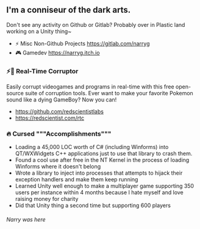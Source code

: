 ## I'm a conniseur of the dark arts.

Don't see any activity on Github or Gitlab? Probably over in Plastic land working on a Unity thing~
- ⚡ Misc Non-Github Projects https://gitlab.com/narryg
- 🎮 Gamedev https://narryg.itch.io

### ⚡🌌 Real-Time Corruptor
Easily corrupt videogames and programs in real-time with this free open-source suite of corruption tools. Ever want to make your favorite Pokemon sound like a dying GameBoy? Now you can!  
- https://github.com/redscientistlabs  
- https://redscientist.com/rtc  



### 🔥 Cursed """Accomplishments""" 
-  Loading a 45,000 LOC worth of C# (including Winforms) into QT/WXWidgets C++ applications just to use that library to crash them. 
-  Found a cool use after free in the NT Kernel in the process of loading Winforms where it doesn't belong
-  Wrote a library to inject into processes that attempts to hijack their exception handlers and make them keep running
-  Learned Unity well enough to make a multiplayer game supporting 350 users per instance within 4 months because I hate myself and love raising money for charity
-  Did that Unity thing a second time but supporting 600 players


###### Narry was here
